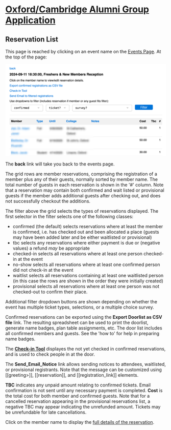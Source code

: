 # [Oxford/Cambridge Alumni Group Application](index.md)

## Reservation List

This page is reached by clicking on an event name on the [Events Page](events.md). At the top of the page:

![top](images/doorlist.png)

The **back** link will take you back to the events page.

The grid rows are member reservations, comprising the registration of a member plus any of their guests, normally sorted by member name. The total number of guests in each reservation is shown in the '#' column. Note that a reservation may contain both confirmed and wait listed or provisional guests if the member adds additional guests after checking out, and does not successfully checkout the additions.

The filter above the grid selects the types of reservations displayed. The first selector in the filter selects one of the following classes:

- confirmed (the default) selects reservations where at least the member is confirmed, i.e. has checked out and been allocated a place (guests may have been added later and be either waitlisted or provisional)
- tbc selects any reservations where either payment is due or (negative values) a refund *may* be appropriate
- checked-in selects all reservations where at least one person checked-in at the event
- no-show selects all reservations where at least one confirmed person did not check-in at the event
- waitlist selects all reservations containing at least one waitlisted person (in this case the rows are shown in the order they were initially created)
- provisional selects all reservations where at least one person was not checked-out to confirm their place.

Additional filter dropdown buttons are shown depending on whether the event has multiple ticket types, selections, or a multiple choice survey.

Confirmed reservations can be exported using the **Export Doorlist as CSV file** link. The resulting spreadsheet can be used to print the doorlist, generate name badges, plan table assignments, etc. The door list includes all confirmed members and guests. See the 'how to' for help in preparing name badges.

The **[Check-in Tool](check_in.md)** displayes the not yet checked in confirmed reservations, and is used to check people in at the door.

The **Send_Email_Notice** link allows sending notices to attendees, waitlisted, or provisional registrants. Note that the message can be customized using [[greeting>]], [[reservation]], and [[registration_link]] elements.

**TBC** indicates any unpaid amount relating to confirmed tickets. Email confirmation is not sent until any necessary payment is completed. **Cost** is the total cost for both member and confirmed guests. Note that for a cancelled reservation appearing in the provisional reservations list, a negative TBC may appear indicating the unrefunded amount. Tickets may be unrefundable for late cancellations.

Click on the member name to display the [full details of the reservation](event_registration.md).
